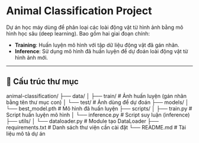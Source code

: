 ﻿# Animal Classification Project

Dự án học máy dùng để phân loại các loài động vật từ hình ảnh bằng mô hình học sâu (deep learning). Bao gồm hai giai đoạn chính:

- **Training**: Huấn luyện mô hình với tập dữ liệu động vật đã gán nhãn.
- **Inference**: Sử dụng mô hình đã huấn luyện để dự đoán loài động vật từ hình ảnh mới.

---

## 📁 Cấu trúc thư mục
animal-classification/
├── data/
│ ├── train/ # Ảnh huấn luyện (gán nhãn bằng tên thư mục con)
│ └── test/ # Ảnh dùng để dự đoán
├── models/
│ └── best_model.pth # Mô hình đã huấn luyện
├── scripts/
│ ├── train.py # Script huấn luyện mô hình
│ └── inference.py # Script suy luận (inference)
├── utils/
│ └── dataloader.py # Module tạo DataLoader
├── requirements.txt # Danh sách thư viện cần cài đặt
└── README.md # Tài liệu mô tả dự án
